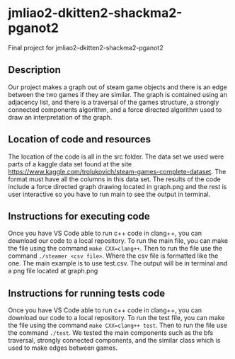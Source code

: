 # jmliao2-dkitten2-shackma2-pganot2
Final project for jmliao2-dkitten2-shackma2-pganot2

## Description
Our project makes a graph out of steam game objects and there is an edge between the two games if they are similar. The graph is contained using an adjacency list, and there is a traversal of the games structure, a strongly connected components algorithm, and a force directed algorithm used to draw an interpretation of the graph.

## Location of code and resources
The location of the code is all in the src folder. The data set we used were parts of a kaggle data set found at the site https://www.kaggle.com/trolukovich/steam-games-complete-dataset. The format must have all the columns in this data set. The results of the code include a force directed graph drawing located in graph.png and the rest is user interactive so you have to run main to see the output in terminal.

## Instructions for executing code
Once you have VS Code able to run c++ code in clang++, you can download our code to a local repository. To run the main file, you can make the file using the command ```make CXX=clang++```. Then to run the file use the command ```./steamer <csv file>```. Where the csv file is formatted like the one. The main example is to use test.csv. The output will be in terminal and a png file located at graph.png

## Instructions for running tests code
Once you have VS Code able to run c++ code in clang++, you can download our code to a local repository. To run the test file, you can make the file using the command ```make CXX=clang++ test```. Then to run the file use the command ```./test```. We tested the main components such as the bfs traversal, strongly connected components, and the similar class which is used to make edges between games.
